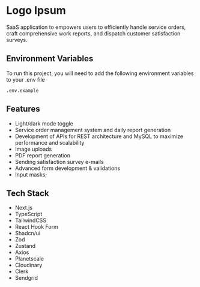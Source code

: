 # Logo Ipsum

SaaS application to empowers users to efficiently handle service orders, craft comprehensive work reports, and dispatch customer satisfaction surveys.

## Environment Variables

To run this project, you will need to add the following environment variables to your .env file

`.env.example`

## Features

- Light/dark mode toggle
- Service order management system and daily report generation
- Development of APIs for REST architecture and MySQL to maximize performance and scalability
- Image uploads
- PDF report generation
- Sending satisfaction survey e-mails
- Advanced form development & validations
- Input masks;

## Tech Stack

- Next.js
- TypeScript
- TailwindCSS
- React Hook Form
- Shadcn/ui
- Zod
- Zustand
- Axios
- Planetscale
- Cloudinary
- Clerk
- Sendgrid
